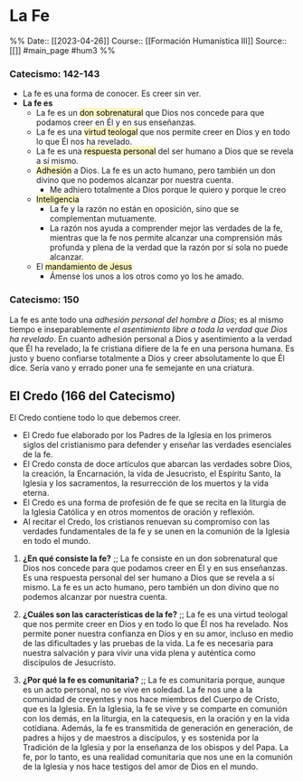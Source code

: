 # La Fe

%%
Date:: [[2023-04-26]]
Course:: [[Formación Humanística III]]
Source:: [[]]
#main_page 
#hum3 
%%

### **Catecismo: 142-143**

- La fe es una forma de conocer. Es creer sin ver.
- **La fe es** 
	- La fe es un <mark style="background: #FFF3A3A6;">don sobrenatural</mark> que Dios nos concede para que podamos creer en Él y en sus enseñanzas.
	- La fe es una <mark style="background: #FFF3A3A6;">virtud teologal</mark> que nos permite creer en Dios y en todo lo que Él nos ha revelado.
	- La fe es una <mark style="background: #FFF3A3A6;">respuesta personal</mark> del ser humano a Dios que se revela a sí mismo.
	- <mark style="background: #FFF3A3A6;">Adhesión</mark> a Dios. La fe es un acto humano, pero también un don divino que no podemos alcanzar por nuestra cuenta.
		- Me adhiero totalmente a Dios porque le quiero y porque le creo
	- <mark style="background: #FFF3A3A6;">Inteligencia</mark>
		- La fe y la razón no están en oposición, sino que se complementan mutuamente.
		-   La razón nos ayuda a comprender mejor las verdades de la fe, mientras que la fe nos permite alcanzar una comprensión más profunda y plena de la verdad que la razón por sí sola no puede alcanzar.
	- El <mark style="background: #FFF3A3A6;">mandamiento de Jesus</mark>
		- Ámense los unos a los otros como yo los he amado.

### **Catecismo: 150**

La fe es ante todo una _adhesión personal del hombre a Dios_; es al mismo tiempo e inseparablemente _el asentimiento libre a toda la verdad que Dios ha revelado_. En cuanto adhesión personal a Dios y asentimiento a la verdad que Él ha revelado, la fe cristiana difiere de la fe en una persona humana. Es justo y bueno confiarse totalmente a Dios y creer absolutamente lo que Él dice. Sería vano y errado poner una fe semejante en una criatura.


## El Credo (166 del Catecismo)
El Credo contiene todo lo que debemos creer.
-  El Credo fue elaborado por los Padres de la Iglesia en los primeros siglos del cristianismo para defender y enseñar las verdades esenciales de la fe.
-  El Credo consta de doce artículos que abarcan las verdades sobre Dios, la creación, la Encarnación, la vida de Jesucristo, el Espíritu Santo, la Iglesia y los sacramentos, la resurrección de los muertos y la vida eterna.
-  El Credo es una forma de profesión de fe que se recita en la liturgia de la Iglesia Católica y en otros momentos de oración y reflexión.
-  Al recitar el Credo, los cristianos renuevan su compromiso con las verdades fundamentales de la fe y se unen en la comunión de la Iglesia en todo el mundo.



1.  **¿En qué consiste la fe?** ;; La fe consiste en un don sobrenatural que Dios nos concede para que podamos creer en Él y en sus enseñanzas. Es una respuesta personal del ser humano a Dios que se revela a sí mismo. La fe es un acto humano, pero también un don divino que no podemos alcanzar por nuestra cuenta.

2.  **¿Cuáles son las características de la fe?** ;; La fe es una virtud teologal que nos permite creer en Dios y en todo lo que Él nos ha revelado. Nos permite poner nuestra confianza en Dios y en su amor, incluso en medio de las dificultades y las pruebas de la vida. La fe es necesaria para nuestra salvación y para vivir una vida plena y auténtica como discípulos de Jesucristo.

3.  **¿Por qué la fe es comunitaria?** ;; La fe es comunitaria porque, aunque es un acto personal, no se vive en soledad. La fe nos une a la comunidad de creyentes y nos hace miembros del Cuerpo de Cristo, que es la Iglesia. En la Iglesia, la fe se vive y se comparte en comunión con los demás, en la liturgia, en la catequesis, en la oración y en la vida cotidiana. Además, la fe es transmitida de generación en generación, de padres a hijos y de maestros a discípulos, y es sostenida por la Tradición de la Iglesia y por la enseñanza de los obispos y del Papa. La fe, por lo tanto, es una realidad comunitaria que nos une en la comunión de la Iglesia y nos hace testigos del amor de Dios en el mundo.
